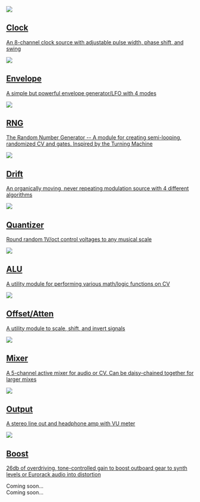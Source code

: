 <div class="fm-container">
  <a href="https://freemodular.org/modules/Clock" class="fm-hidden-link">
    <div class="fm-module-box">
      <img src="https://freemodular.org/modules/Clock/docs/images/clock_faceplate_display.svg" />
      <div>
        <h2>Clock</h2>
        <p>An 8-channel clock source with adjustable pulse width, phase shift, and swing</p>
      </div>
    </div>
  </a>
  <a href="https://freemodular.org/modules/Envelope" class="fm-hidden-link">
    <div class="fm-module-box">
      <img src="https://freemodular.org/modules/Envelope/docs/images/envelope_faceplate_display.svg" />
      <div>
        <h2>Envelope</h2>
        <p>A simple but powerful envelope generator/LFO with 4 modes</p>
      </div>
    </div>
  </a>
  <a href="https://freemodular.org/modules/RNG" class="fm-hidden-link">
    <div class="fm-module-box">
      <img src="https://freemodular.org/modules/RNG/docs/images/rng_faceplate_display.svg" />
      <div>
        <h2>RNG</h2>
        <p>The Random Number Generator -- A module for creating semi-looping, randomized CV and gates. Inspired by the Turning Machine</p>
      </div>
    </div>
  </a>
  <a href="https://freemodular.org/modules/Drift" class="fm-hidden-link">
    <div class="fm-module-box">
      <img src="https://freemodular.org/modules/Drift/docs/images/drift.svg" />
      <div>
        <h2>Drift</h2>
        <p>An organically moving, never repeating modulation source with 4 different algorithms</p>
      </div>
    </div>
  </a>
  <a href="https://freemodular.org/modules/Quantizer" class="fm-hidden-link">
    <div class="fm-module-box">
      <img src="https://freemodular.org/modules/Quantizer/docs/images/quantizer.svg" />
      <div>
        <h2>Quantizer</h2>
        <p>Round random 1V/oct control voltages to any musical scale</p>
      </div>
    </div>
  </a>
  <a href="https://freemodular.org/modules/Logic" class="fm-hidden-link">
    <div class="fm-module-box">
      <img src="https://freemodular.org/modules/Logic/docs/images/logic.svg" />
      <div>
        <h2>ALU</h2>
        <p>A utility module for performing various math/logic functions on CV</p>
      </div>
    </div>
  </a>
  <a href="https://freemodular.org/modules/OffsetAtten" class="fm-hidden-link">
    <div class="fm-module-box">
      <img src="https://freemodular.org/modules/OffsetAtten/docs/images/offset_atten_faceplate.svg" />
      <div>
        <h2>Offset/Atten</h2>
        <p>A utility module to scale, shift, and invert signals</p>
      </div>
    </div>
  </a>
  <a href="https://freemodular.org/modules/Mixer" class="fm-hidden-link">
    <div class="fm-module-box">
      <img src="https://freemodular.org/modules/Mixer/docs/images/mixer_faceplate_display.svg" />
      <div>
        <h2>Mixer</h2>
        <p>A 5-channel active mixer for audio or CV. Can be daisy-chained together for larger mixes</p>
      </div>
    </div>
  </a>
  <a href="https://freemodular.org/modules/Output" class="fm-hidden-link">
    <div class="fm-module-box">
      <img src="https://freemodular.org/modules/Output/docs/images/output_faceplate.svg" />
      <div>
        <h2>Output</h2>
        <p>A stereo line out and headphone amp with VU meter</p>
      </div>
    </div>
  </a>
  <a href="https://freemodular.org/modules/Boost" class="fm-hidden-link">
    <div class="fm-module-box">
      <img src="https://freemodular.org/modules/Boost/docs/images/boost.svg" />
      <div>
        <h2>Boost</h2>
        <p>26db of overdriving, tone-controlled gain to boost outboard gear to synth levels or Eurorack audio into distortion</p>
      </div>
    </div>
  </a>
  <div class="fm-module-box">
  Coming soon...
  </div>
  <div class="fm-module-box">
  Coming soon...
  </div>
</div>
